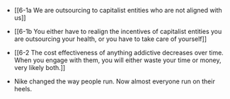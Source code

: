 - [[6-1a We are outsourcing to capitalist entities who are not aligned with us]]
- [[6-1b You either have to realign the incentives of capitalist entities you are outsourcing your health, or you have to take care of yourself]]
- [[6-2 The cost effectiveness of anything addictive decreases over time. When you engage with them, you will either waste your time or money, very likely both.]]

- Nike changed the way people run. Now almost everyone run on their heels.
